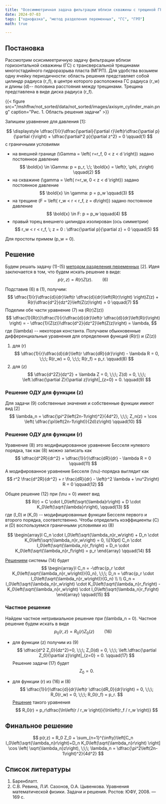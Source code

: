 ```yaml
---
title: "Осесимметричная задача фильтрации вблизи скважины с трещиной ГРП (упрощенная)"
date: 2024-07-03
tags: ["однофазка", "метод разделения переменных", "ГС", "ГРП"]
math: true

---
```

## Постановка 

Рассмотрим осисимеетричную задачу фильтрации вблизи горизонтальной скважины (ГС) с трансверсальной трещинами многостадийного гидроразрыва 
пласта (МГРП). 
Для удобства возьмем одну ячейку периодичности: область решения представляет собой цилиндр радиуса \(r_f\), в центре которого расположена ГС 
радиуса \(r_w\) и длины \(d\)-- половина расстояния между трещинами. Трещина представлена в виде диска радиуса \(r_f\).

{{< figure src="/mshfhw/not_sorted/data/not_sorted/images/axisym_cylinder_main.png" caption="Рис. 1. Область решения задачи" >}}

Запишем уравнение для давления [1]:

$$
\displaystyle
\dfrac{1}{r}\dfrac{\partial}{\partial r}\left(r\dfrac{\partial p}{\partial r}\right) + \dfrac{\partial^2 p}{\partial z^2} = 0 
\qquad(1)
$$
с граничными условиями
- на внешней границе \(\Gamma = \left\{ r=r_f, 0 < z < d \right\}\) задано постоянное давление
$$
\bold{x} \in \Gamma: p = p_r, \;\; \bold{x} = \left(r, \phi, z\right)
\qquad(2)
$$
- на скважине \(\gamma = \left\{ r=r_w, 0 < z < d \right\}\) задано постоянное давление
$$
\bold{x} \in \gamma: p = p_w
\qquad(3)
$$
- на трещине \(F = \left\{ r_w < r < r_f, z = d\right\}\) задано постоянное давление
$$
\bold{x} \in F: p = p_w
\qquad(4)
$$
- правый торец внешнего цилиндра изолирован (ось симметрии)
$$
r_w < r < r_f, \; z = 0 : \dfrac{\partial p}{\partial z} = 0
\qquad(5)
$$

Для простоты примем \(p_w = 0\).


## Решение
Будем решать задачу (1)-(5) [методом разделения переменных](https://ru.m.wikipedia.org/wiki/%D0%9C%D0%B5%D1%82%D0%BE%D0%B4_%D1%80%D0%B0%D0%B7%D0%B4%D0%B5%D0%BB%D0%B5%D0%BD%D0%B8%D1%8F_%D0%BF%D0%B5%D1%80%D0%B5%D0%BC%D0%B5%D0%BD%D0%BD%D1%8B%D1%85) [2].
Идея заключается в том, что будем искать решение в виде:
$$
p\left(r,z\right)=R(r)Z(z).
\qquad(6)
$$

Подставив (6) в (1), получим:
$$
\dfrac{1}{r}\dfrac{d}{dr}\left(r \dfrac{d}{dr}\left(R(r)\right) \right)Z(z) + R(r)\dfrac{d^2}{dz^2}\left(Z(z)\right) = 0
\qquad(7)
$$
Поделим обе части уравнение (7) на \(R(r)Z(z)\)
$$
\dfrac{1}{R(r)}\dfrac{1}{r}\dfrac{d}{dr}\left(r \dfrac{d}{dr}\left(R(r)\right) \right) = - \dfrac{1}{Z(z)}\dfrac{d^2}{dz^2}\left(Z(z)\right) = \lambda,
$$
где \(\lambda\) -- некоторая константа.
Получаем обыкновенные дифференциальные уравнения для определения функций \(R(r)\) и \(Z(z)\)
1. для \(r\)
$$
\dfrac{1}{r}\dfrac{d}{dr}\left(r \dfrac{dR}{dr}\right) - \lambda R = 0,
\;\;\; R(r_w) = 0, \;\;\; R(r_f) = p_r.
\qquad(8)
$$
2. для \(z\)
$$
\dfrac{d^2Z}{dz^2} + \lambda Z = 0, \;\;\; Z(d) = 0, \;\;\; \left.\dfrac{\partial Z}{\partial z}\right|_{z=0} = 0.
\qquad(9)
$$

### Решение ОДУ для функции \(z\)
Для задачи (9) собственные значения и собственные функции имеют вид [2]
$$
\lambda_n = \dfrac{\pi^2\left(2n-1\right)^2}{4d^2}, \;\;\;
Z_n(z) = \cos \left( \dfrac{\pi\left(2n-1\right)}{2d}z\right)
\qquad(10)
$$


### Решение ОДУ для функции \(r\)
Уравнение (8) это модифицированное уравнение Бесселя нулевого порядка, так как (8) можно записать как 
$$
\dfrac{d^2R}{dr^2} + \dfrac{1}{r}\dfrac{dR}{dr} - \lambda R = 0
\qquad(11)
$$
А модифированное уравнение Бесселя \(\nu\)-порядка выглядит как
$$
r^2 \frac{d^2R}{dr^2} + r \frac{dR}{dr} - \left(r^2 \lambda + \nu^2\right) R = 0
\qquad(12)
$$

Общее решение (12) при \(\nu = 0\) имеет вид 
$$
R(r) = C \cdot I_0\left(\sqrt{\lambda}r\right) + D \cdot K_0\left(\sqrt{\lambda}r\right),
\qquad(13)
$$
где \(I_0\) и \(K_0\) -- модифицированные функции Бесселя первого и второго порядка, соответственно.
Чтобы определить коэффициенты \(C\) и \(D\) воспользуемся граничными условиями из (8)

$$
\begin{array}l
C_n \cdot I_0\left(\sqrt{\lambda_n}r_w\right) + D_n \cdot K_0\left(\sqrt{\lambda_n}r_w\right) = 0, \\[10pt]
C_n \cdot I_0\left(\sqrt{\lambda_n}r_f\right) + D_n \cdot K_0\left(\sqrt{\lambda_n}r_f\right) = p_r
\end{array}
\qquad(14)
$$

[Решением](/common/solve_two_variable_system/) системы (14) будет
$$
\begin{array}l
C_n = -\dfrac{p_r \cdot K_0\left(\sqrt{\lambda_n}r_w\right)}{G_n}, \;\;\;
D_n = \dfrac{p_r \cdot I_0\left(\sqrt{\lambda_n}r_w\right)}{G_n} \\ \\ 
G_n = I_0\left(\sqrt{\lambda_n}r_w\right) \cdot K_0\left(\sqrt{\lambda_n}r_f\right) - 
K_0\left(\sqrt{\lambda_n}r_w\right) \cdot I_0\left(\sqrt{\lambda_n}r_f\right)
\end{array}
\qquad(15)
$$

### Частное решение
Найдем частное нетривиальное решение при \(\lambda_n = 0\).
Частное решение будем искать в виде
$$
p_0(r,z) = R_0(r)Z_0(z)
\qquad(16)
$$
- для функции \(z\) получим из (9)
$$
\dfrac{d^2 Z_0}{dz^2}=0, \;\;\; Z_0(d) = 0, \;\;\; \left.\dfrac{\partial Z_0}{\partial z}\right|_{z=0} = 0.
\qquad(17)
$$
Решение задачи (17) будет 
$$
Z_0 = 0.
$$

- для функции \(r\) из (16) и (8)
$$
\dfrac{1}{r}\dfrac{d}{dr}\left(r \dfrac{dR_0}{dr}\right) = 0, \;\;\; R_0(r_w) = 0, \;\;\; R_0(r_f) = p_r.
$$
[Решение](/common/radial_laplace_1d/) такого уравнения
$$
R_0(r) = p_r\dfrac{\ln\left(r / r_w \right)}{\ln\left(r_f / r_w \right)}
$$



## Финальное решение
$$
p(r,z) = R_0 Z_0 +  \sum_{n=1}^{\infty}\left[C_n I_0\left(\sqrt{\lambda_n}r\right)+D_n K_0\left(\sqrt{\lambda_n}r\right) \right]
\cos \left( \sqrt{\lambda_n}z\right), \;\;\; \lambda_n = \dfrac{\pi^2\left(2n-1\right)^2}{4d^2}
$$




## Список литературы
1. Баренблатт.
2. С.В. Ревина, Л.И. Сазонов, О.А. Цывенкова. Уравнения математической физики. Задачи и решения. Ростов: ЮФУ, 2008. — 169 с.
